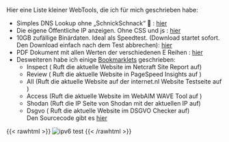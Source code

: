  Hier eine Liste kleiner WebTools, die ich für mich geschrieben habe:  
- Simples DNS Lookup ohne „SchnickSchnack“ 🙂 : [hier](https://tools.pwserv.net/nslookup.php)
- Die eigene Öffentliche IP anzeigen. Ohne CSS und js : [hier](https://ip.tools.pwserv.net/)
- 10GB zufällige Binärdaten. Ideal als Speedtest. (Download startet sofort. Den Download einfach nach dem Test abbrechen): [hier](https://speed.tools.pwserv.net/10GB.bin)  
- PDF Dokument mit allen Werten der verschiedenen E Reihen : [hier](/E_Reihe.pdf)  
- Desweiteren habe ich einige [Bookmarklets](https://de.wikipedia.org/wiki/Bookmarklet) geschrieben:
  - Inspect ( Ruft die aktuelle Website im Netcraft Site Report auf)
  - Review ( Ruft die aktuelle Website in PageSpeed Insights auf )
  - All (Ruft die aktuelle Website auf  der internet.nl Website Testseite auf )
  - Access (Ruft die aktuelle Website im WebAIM WAVE Tool auf )
  - Shodan (Ruft die IP Seite von Shodan mit der aktuellen IP auf)
  - Dsgvo ( Ruft die aktuelle Website im DSGVO Checker auf)  
  Den Sourcecode gibt es [hier]()


{{< rawhtml >}}
 <img class="connected-via" src='https://v4v6.ipv6-test.com/imgtest.png' alt='ipv6 test' title='ipv6 test' border='0' />
{{< /rawhtml >}}
